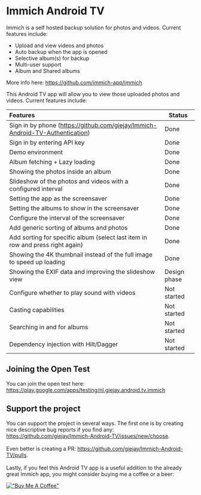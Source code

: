# Immich Android TV

Immich is a self hosted backup solution for photos and videos. Current features include:

- Upload and view videos and photos
- Auto backup when the app is opened
- Selective album(s) for backup
- Multi-user support
- Album and Shared albums

More info here: https://github.com/immich-app/immich

This Android TV app will allow you to view those uploaded photos and videos. Current features
include:

| Features                                                                       | Status       |
|:-------------------------------------------------------------------------------|--------------|
| Sign in by phone (https://github.com/giejay/Immich-Android-TV-Authentication)  | Done         |
| Sign in by entering API key                                                    | Done         |
| Demo environment                                                               | Done         |
| Album fetching + Lazy loading                                                  | Done         |
| Showing the photos inside an album                                             | Done         |
| Slideshow of the photos and videos with a configured interval                  | Done         |
| Setting the app as the screensaver                                             | Done         |
| Setting the albums to show in the screensaver                                  | Done         |
| Configure the interval of the screensaver                                      | Done         |
| Add generic sorting of albums and photos                                       | Done         |
| Add sorting for specific album (select last item in row and press right again) | Done         |
| Showing the 4K thumbnail instead of the full image to speed up loading         | Done         |
| Showing the EXIF data and improving the slideshow view                         | Design phase |
| Configure whether to play sound with videos                                    | Not started  |
| Casting capabilities                                                           | Not started  |
| Searching in and for albums                                                    | Not started  |
| Dependency injection with Hilt/Dagger                                          | Not started  |

## Joining the Open Test

You can join the open test here: https://play.google.com/apps/testing/nl.giejay.android.tv.immich

## Support the project

You can support the project in several ways. The first one is by creating nice descriptive bug
reports if you find any: https://github.com/giejay/Immich-Android-TV/issues/new/choose.
<br><br>Even better is creating a PR: https://github.com/giejay/Immich-Android-TV/pulls. <br><br>
Lastly, if you feel this Android TV app is a useful addition to the already great Immich app, you
might consider buying me a coffee or a beer:

[!["Buy Me A Coffee"](https://www.buymeacoffee.com/assets/img/custom_images/orange_img.png)](https://www.buymeacoffee.com/giejay)